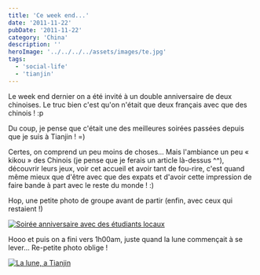 ```yaml
---
title: 'Ce week end...'
date: '2011-11-22'
pubDate: '2011-11-22'
category: 'China'
description: ''
heroImage: '../../../../assets/images/te.jpg'
tags:
  - 'social-life'
  - 'tianjin'
---
```


Le week end dernier on a été invité à un double anniversaire de deux chinoises. Le truc bien c'est qu'on n'était que deux français avec que des chinois ! :p

Du coup, je pense que c'était une des meilleures soirées passées depuis que je suis à Tianjin ! =)

Certes, on comprend un peu moins de choses... Mais l'ambiance un peu « kikou » des Chinois (je pense que je ferais un article là-dessus ^^), découvrir leurs jeux, voir cet accueil et avoir tant de fou-rire, c'est quand même mieux que d'être avec que des expats et d'avoir cette impression de faire bande à part avec le reste du monde ! :)

Hop, une petite photo de groupe avant de partir (enfin, avec ceux qui restaient !)

[![Soirée anniversaire avec des étudiants locaux](http://malparty.fr/wp-content/uploads/2013/05/soiree_avec_des_chinois_1.jpg)](http://malparty.fr/wp-content/uploads/2013/05/soiree_avec_des_chinois_1.jpg)

Hooo et puis on a fini vers 1h00am, juste quand la lune commençait à se lever... Re-petite photo oblige !

[![La lune, a Tianjin](http://malparty.fr/wp-content/uploads/2013/05/soiree_avec_des_chinois_2.jpg)](http://malparty.fr/wp-content/uploads/2013/05/soiree_avec_des_chinois_2.jpg)

